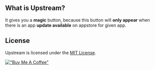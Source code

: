 ## What is Upstream?

It gives you a **magic** button, because this button will **only appear** when there is an app **update available** on appstore for given app.

## License

Upstream is licensed under the [MIT License](https://github.com/myawesomehub/Upstream/blob/main/LICENSE).

[!["Buy Me A Coffee"](https://www.buymeacoffee.com/assets/img/custom_images/orange_img.png)](https://www.buymeacoffee.com/mohdYasir03)

